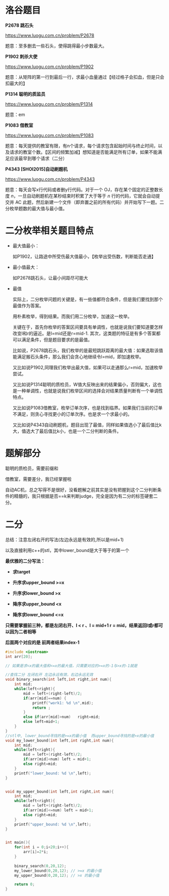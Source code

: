 # 洛谷题目
**P2678 跳石头** 

https://www.luogu.com.cn/problem/P2678

题意：至多删去一些石头，使得跳得最小步数最大。

**P1902 刺杀大使**

https://www.luogu.com.cn/problem/P1902

题意：从矩阵的第一行到最后一行，求最小血量通过【经过格子会扣血，但是只会扣最大的】

**P1314 聪明的质监员**

https://www.luogu.com.cn/problem/P1314

题意：em

**P1083 借教室**

https://www.luogu.com.cn/problem/P1083

题意：每天提供的教室有限，有n个请求，每个请求包含起始时间与终止时间，以及请求的教室个数。【区间的频繁加减】想知道是否能满足所有订单，如果不能满足应该最早到哪个请求（二分）

**P4343 [SHOI2015]自动刷题机**

https://www.luogu.com.cn/problem/P4343

题意：每天会写x行代码或者删y行代码。对于一个 OJ，存在某个固定的正整数长度 *n*，一旦自动刷题机在某秒结束时积累了大于等于 *n* 行的代码，它就会自动提交并 AC 此题，然后新建一个文件（即弃置之前的所有代码）并开始写下一题。二分枚举题数的最大值与最小值。

# 二分枚举相关题目特点

* 最大值最小：

	如P1902，让路途中所受伤最大值最小，【枚举出受伤数，判断能否走通】

* 最小值最大：
     	
    如P2678跳石头，让最小间距尽可能大
    
* 最值
     	
    实际上，二分枚举问题的关键是，有一些值都符合条件，但是我们要找到那个最值作为答案。
    
    用朴素枚举，得到结果。而我们用二分枚举，加速这一枚举。
    
    关键在于，首先你枚举的答案区间要具有单调性，也就是说我们要知道要怎样改变l和r的逼近。是l=mid还是r=mid-1. 其次，这类题的特征是有多个答案都可以满足条件，但是题目要求的是最值。
    
    比如说，P2678跳石头，我们枚举的是最短跳跃距离的最大值：如果选取该值能满足搬石头条件，那么我们会贪心地继续令l=mid，即加速枚举。
    
    又比如说P1902,同理我们枚举出最大值，如果可以走通那么r=mid，加速枚举尝试。
    
    又比如说P1314聪明的质检员，W值大反映出来的结果偏小，否则偏大，这也是一种单调性，也就是说我们枚举区间的选择会对结果质量判断有一个单调性特点。
    
    又比如说P1083借教室，枚举订单次序，也是找到临界。如果我们当前的订单不满足，则贪心寻找更小的订单次序。也是求一个求最小的。
    
    又比如说P4343自动刷题机，题目出现了最值，同样如果值选小了最后值比k大，值选大了最后值比k小，也是一个二分判断的条件。
    
    
 # 题解部分

 聪明的质检员，需要前缀和

 借教室，需要差分，我已经掌握啦

 自动AC机，总之写得不是很好，没看题解之前其实是没有把握到这个二分判断条件的精髓的，我只根据是否==k来判断judge，完全是因为有二分的标签硬套二分。

# 二分

总结：注意左闭右开的写法(左边永远是有效的,所以是mid+1)

以及直接利用c++的stl，其中lower_bound是大于等于的第一个



**最优雅的二分写法：**

* **求target**
* **升序求upper_bound  >=x**
* **升序求lower_bound  >x**

* **降序求upper_bound <x**
* **降序求lower_bound <=x**

**只需要掌握前三种，都是左闭右开、l < r 、l = mid+1   r = mid，结果返回l或r都可以因为二者相等**

**后面两个对应的是 前两者结果index-1**





```c++
#include <iostream>
int arr[20];

// 如果是求<x的最大值和<=x的最大值，只需要对应的>=x的-1与>x的-1就是

//查找二分 左闭右开 左边永远有效，右边永远无效
void binary_search(int left,int right,int num){
    int mid;
    while(left<right){
        mid = left+(right-left)/2;
        if(arr[mid]==num) {
            printf("work1: %d \n",mid);
            return ;
        }
        else if(arr[mid]>num)   right=mid;
        else left=mid+1;  
    }
}
//stl中, lower_bound寻找的是>=x的最小值  而upper_bound寻找的是>x的最小值
void my_lower_bound(int left,int right,int num){
    int mid;
    while(left<right){
        mid = left+(right-left)/2;
        if(arr[mid]<num) left = mid+1;
        else right=mid;
    }
    printf("lower_bound: %d \n",left);
}


void my_upper_bound(int left,int right,int num){
    int mid;
    while(left<right){
        mid = left+(right-left)/2;
        if(arr[mid]<=num) left = mid+1;
        else right=mid;
    }
    printf("upper_bound: %d \n",left);
}


int main(){
    for(int i = 0;i<20;i++){
        arr[i]=2*i;
    }
    
    binary_search(0,20,12);
    my_lower_bound(0,20,12); // >=x 的最小值
    my_upper_bound(0,20,12); // >x 的最小值

    return 0;
}

```